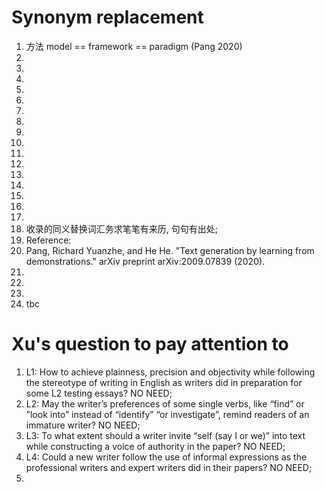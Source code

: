 # Synonym replacement
1. 方法 model == framework == paradigm (Pang 2020)
2. 
3. 
4. 
5. 
6. 
7. 
8. 
9. 
10. 
11. 
12. 
13. 
14. 
15. 
16. 
17. 
18. 收录的同义替换词汇务求笔笔有来历, 句句有出处; 
19. Reference: 
20. Pang, Richard Yuanzhe, and He He. "Text generation by learning from demonstrations." arXiv preprint arXiv:2009.07839 (2020).
21. 
22. 
23. 
24. tbc

# Xu's question to pay attention to
1. L1: How to achieve plainness, precision and objectivity while following the stereotype of writing in English as writers did in preparation for some L2 testing essays? NO NEED; 
2. L2: May the writer’s preferences of some single verbs, like “find” or ”look into” instead of “identify” “or investigate”, remind readers of an immature writer? NO NEED; 
3. L3: To what extent should a writer invite “self (say I or we)” into text while constructing a voice of authority in the paper? NO NEED; 
4. L4: Could a new writer follow the use of informal expressions as the professional writers and expert writers did in their papers? NO NEED; 
5. 

